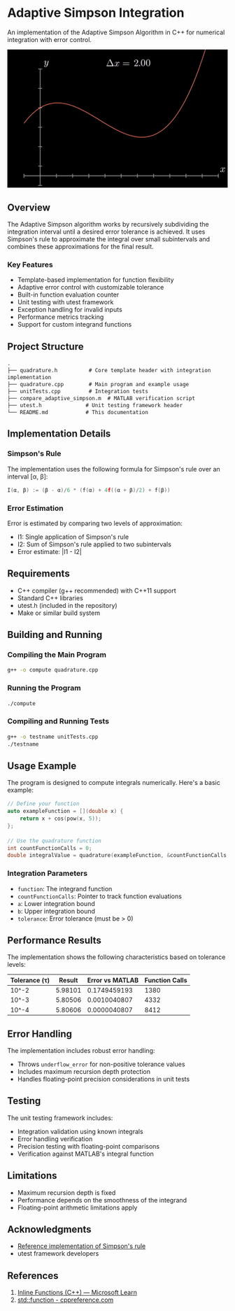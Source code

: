 # Adaptive Simpson Integration

An implementation of the Adaptive Simpson Algorithm in C++ for numerical integration with error control. 

![Simpson's Rule Visualization](./Simpsons_One_Third_Rule.gif)

## Overview

The Adaptive Simpson algorithm works by recursively subdividing the integration interval until a desired error tolerance is achieved. It uses Simpson's rule to approximate the integral over small subintervals and combines these approximations for the final result.

### Key Features

- Template-based implementation for function flexibility
- Adaptive error control with customizable tolerance
- Built-in function evaluation counter
- Unit testing with utest framework
- Exception handling for invalid inputs
- Performance metrics tracking
- Support for custom integrand functions

## Project Structure

```
.
├── quadrature.h          # Core template header with integration implementation
├── quadrature.cpp        # Main program and example usage
├── unitTests.cpp         # Integration tests
├── compare_adaptive_simpson.m  # MATLAB verification script
├── utest.h              # Unit testing framework header
└── README.md            # This documentation
```

## Implementation Details

### Simpson's Rule

The implementation uses the following formula for Simpson's rule over an interval [α, β]:

```cpp
I(α, β) := (β - α)/6 * (f(α) + 4f((α + β)/2) + f(β))
```

### Error Estimation

Error is estimated by comparing two levels of approximation:
- I1: Single application of Simpson's rule
- I2: Sum of Simpson's rule applied to two subintervals
- Error estimate: |I1 - I2|

## Requirements

- C++ compiler (g++ recommended) with C++11 support
- Standard C++ libraries
- utest.h (included in the repository)
- Make or similar build system

## Building and Running

### Compiling the Main Program

```bash
g++ -o compute quadrature.cpp
```

### Running the Program

```bash
./compute
```

### Compiling and Running Tests

```bash
g++ -o testname unitTests.cpp
./testname
```

## Usage Example

The program is designed to compute integrals numerically. Here's a basic example:

```cpp
// Define your function
auto exampleFunction = [](double x) {
    return x + cos(pow(x, 5));
};

// Use the quadrature function
int countFunctionCalls = 0;
double integralValue = quadrature(exampleFunction, &countFunctionCalls, 0, M_PI, 1e-8);
```

### Integration Parameters

- `function`: The integrand function
- `countFunctionCalls`: Pointer to track function evaluations
- `a`: Lower integration bound
- `b`: Upper integration bound
- `tolerance`: Error tolerance (must be > 0)

## Performance Results

The implementation shows the following characteristics based on tolerance levels:

| Tolerance (τ) | Result | Error vs MATLAB | Function Calls |
|--------------|---------|-----------------|----------------|
| 10^-2        | 5.98101 | 0.1749459193    | 1380          |
| 10^-3        | 5.80506 | 0.0010040807    | 4332          |
| 10^-4        | 5.80606 | 0.0000040807    | 8412          |

## Error Handling

The implementation includes robust error handling:
- Throws `underflow_error` for non-positive tolerance values
- Includes maximum recursion depth protection
- Handles floating-point precision considerations in unit tests

## Testing

The unit testing framework includes:
- Integration validation using known integrals
- Error handling verification
- Precision testing with floating-point comparisons
- Verification against MATLAB's integral function

## Limitations

- Maximum recursion depth is fixed
- Performance depends on the smoothness of the integrand
- Floating-point arithmetic limitations apply

## Acknowledgments

- [Reference implementation of Simpson's rule](https://en.wikipedia.org/wiki/Simpson%27s_rule)
- utest framework developers

## References

1. [Inline Functions (C++) — Microsoft Learn](https://learn.microsoft.com/en-us/cpp/cpp/inline-functions-cpp?view=msvc-170)
2. [std::function - cppreference.com](https://en.cppreference.com/w/cpp/utility/functional/function)